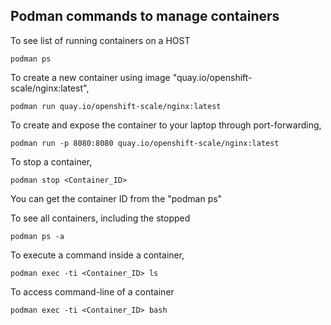 ## Podman commands to manage containers 

To see list of running containers on a HOST

```
podman ps
```

To create a new container using image "quay.io/openshift-scale/nginx:latest",

```
podman run quay.io/openshift-scale/nginx:latest
```

To create and expose the container to your laptop through port-forwarding,

```
podman run -p 8080:8080 quay.io/openshift-scale/nginx:latest
```

To stop a container,

```
podman stop <Container_ID>
```

You can get the container ID from the "podman ps"


To see all containers, including the stopped 

```
podman ps -a
```


To execute a command inside a container,

```
podman exec -ti <Container_ID> ls 
```

To access command-line of a container

```
podman exec -ti <Container_ID> bash 
```

